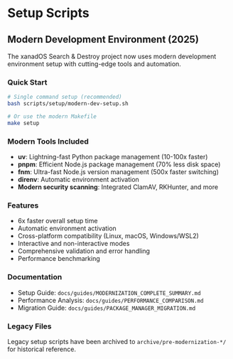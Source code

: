 # Setup Scripts

## Modern Development Environment (2025)

The xanadOS Search & Destroy project now uses modern development environment setup
with cutting-edge tools and automation.

### Quick Start

```bash
# Single command setup (recommended)
bash scripts/setup/modern-dev-setup.sh

# Or use the modern Makefile
make setup
```

### Modern Tools Included

- **uv**: Lightning-fast Python package management (10-100x faster)
- **pnpm**: Efficient Node.js package management (70% less disk space)
- **fnm**: Ultra-fast Node.js version management (500x faster switching)
- **direnv**: Automatic environment activation
- **Modern security scanning**: Integrated ClamAV, RKHunter, and more

### Features

- 6x faster overall setup time
- Automatic environment activation
- Cross-platform compatibility (Linux, macOS, Windows/WSL2)
- Interactive and non-interactive modes
- Comprehensive validation and error handling
- Performance benchmarking

### Documentation

- Setup Guide: `docs/guides/MODERNIZATION_COMPLETE_SUMMARY.md`
- Performance Analysis: `docs/guides/PERFORMANCE_COMPARISON.md`
- Migration Guide: `docs/guides/PACKAGE_MANAGER_MIGRATION.md`

### Legacy Files

Legacy setup scripts have been archived to `archive/pre-modernization-*/`
for historical reference.

